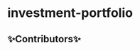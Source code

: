 # investment-portfolio

## &#10024;Contributors&#10024;

<!-- ALL-CONTRIBUTORS-LIST:START - Do not remove or modify this section -->
<!-- prettier-ignore-start -->
<!-- markdownlint-disable -->
<table>
  <tr>
  </tr>
 </table>
 
<!-- markdownlint-restore -->
<!-- prettier-ignore-end -->

<!-- ALL-CONTRIBUTORS-LIST:END -->
